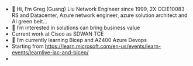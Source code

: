 - 👋 Hi, I’m Greg (Guang) Liu Network Engineer since 1999, 2X CCIE10083 RS and Datacenter, Azure network engineer, azure solution architect and AI green belt...
- 👀 I’m interested in solutions can bring business value
- Current work at Cisco as SDWAN TCE
- 🌱 I’m currently learning Bicep and AZ400 Azure Devops
- Starting from https://learn.microsoft.com/en-us/events/learn-events/learnlive-iac-and-bicep/
- 
<!---
GreLiu/GreLiu is a ✨ special ✨ repository because its `README.md` (this file) appears on your GitHub profile.
You can click the Preview link to take a look at your changes.
--->
